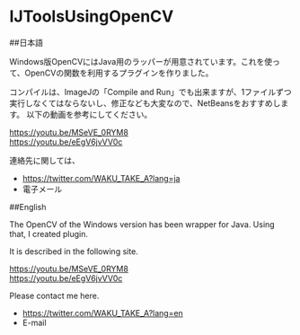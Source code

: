 # IJToolsUsingOpenCV

##日本語

Windows版OpenCVにはJava用のラッパーが用意されています。これを使って、OpenCVの関数を利用するプラグインを作りました。

コンパイルは、ImageJの「Compile and Run」でも出来ますが、1ファイルずつ実行しなくてはならないし、修正なども大変なので、NetBeansをおすすめします。
以下の動画を参考にしてください。

https://youtu.be/MSeVE_0RYM8  
https://youtu.be/eEgV6jvVV0c

連絡先に関しては、
* https://twitter.com/WAKU_TAKE_A?lang=ja
* 電子メール

##English

The OpenCV of the Windows version has been wrapper for Java. Using that, I created plugin.

It is described in the following site.

https://youtu.be/MSeVE_0RYM8  
https://youtu.be/eEgV6jvVV0c

Please contact me here.
* https://twitter.com/WAKU_TAKE_A?lang=en
* E-mail
